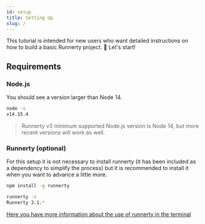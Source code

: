 ```yaml
---
id: setup
title: Setting Up
slug: /
---
```


This tutorial is intended for new users who want detailed instructions on how to build a basic Runnerty project. 🚀 Let's start!

## Requirements

### Node.js

You should see a version larger than Node 14.

```bash
node -v
v14.15.4
```

> Runnerty v3 minimum supported Node.js version is Node 14, but more recent versions will work as well.

### Runnerty (optional)

For this setup it is not necessary to install runnerty (it has been included as a dependency to simplify the process) but it is recommended to install it when you want to advance a little more.

```bash npm2yarn title="Open Terminal and simply runs this command"
npm install -g runnerty
```


```bash title="You should see a version"
runnerty -v
Runnerty 3.1.*
```

[Here you have more information about the use of runnerty in the terminal](CLI.md)
